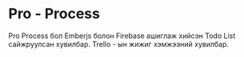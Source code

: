 
# Pro - Process
Pro Process бол Emberjs болон Firebase ашиглаж хийсэн Todo List сайжруулсан хувилбар.
Trello - ын жижиг хэмжээний хувилбар.